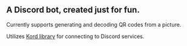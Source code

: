 ## A Discord bot, created just for fun.

Currently supports generating and decoding QR codes from a picture.

Utilizes [Kord library](https://github.com/kordlib/kord) for connecting to Discord services.